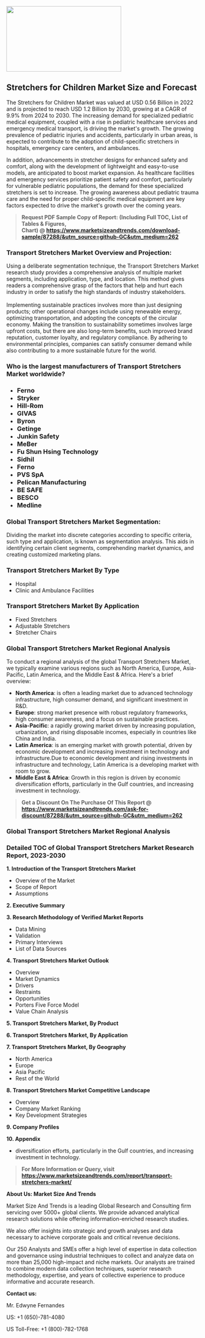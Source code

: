 <p><img class="alignnone size-medium wp-image-20088" src="https://ffe5etoiles.com/wp-content/uploads/2024/12/MST1-300x171.png" alt="" width="300" height="171" /></p><h2>Stretchers for Children Market Size and Forecast</h2><p>The Stretchers for Children Market was valued at USD 0.56 Billion in 2022 and is projected to reach USD 1.2 Billion by 2030, growing at a CAGR of 9.9% from 2024 to 2030. The increasing demand for specialized pediatric medical equipment, coupled with a rise in pediatric healthcare services and emergency medical transport, is driving the market's growth. The growing prevalence of pediatric injuries and accidents, particularly in urban areas, is expected to contribute to the adoption of child-specific stretchers in hospitals, emergency care centers, and ambulances.</p><p>In addition, advancements in stretcher designs for enhanced safety and comfort, along with the development of lightweight and easy-to-use models, are anticipated to boost market expansion. As healthcare facilities and emergency services prioritize patient safety and comfort, particularly for vulnerable pediatric populations, the demand for these specialized stretchers is set to increase. The growing awareness about pediatric trauma care and the need for proper child-specific medical equipment are key factors expected to drive the market's growth over the coming years.</p></p><blockquote id="" class=""><strong>Request PDF Sample Copy of Report: (Including Full TOC, List of Tables &amp; Figures, Chart)&nbsp;@&nbsp;<strong><a href="https://www.marketsizeandtrends.com/download-sample/87288/&utm_source=github-GC&utm_medium=262" target="_blank">https://www.marketsizeandtrends.com/download-sample/87288/&utm_source=github-GC&utm_medium=262</a></strong></strong></blockquote><h3 id="" class="">Transport Stretchers Market&nbsp;Overview and Projection:</h3><p id="" class="">Using a deliberate segmentation technique, the Transport Stretchers Market research study provides a comprehensive analysis of multiple market segments, including application, type, and location. This method gives readers a comprehensive grasp of the factors that help and hurt each industry in order to satisfy the high standards of industry stakeholders. <br /> <br />Implementing sustainable practices involves more than just designing products; other operational changes include using renewable energy, optimizing transportation, and adopting the concepts of the circular economy. Making the transition to sustainability sometimes involves large upfront costs, but there are also long-term benefits, such improved brand reputation, customer loyalty, and regulatory compliance. By adhering to environmental principles, companies can satisfy consumer demand while also contributing to a more sustainable future for the world.</p><h3 id="" class="">Who is the largest manufacturers of&nbsp;Transport Stretchers Market worldwide?</h3><h3 class=""><p><ul><li>Ferno </li><li> Stryker </li><li> Hill-Rom </li><li> GIVAS </li><li> Byron </li><li> Getinge </li><li> Junkin Safety </li><li> MeBer </li><li> Fu Shun Hsing Technology </li><li> Sidhil </li><li> Ferno </li><li> PVS SpA </li><li> Pelican Manufacturing </li><li> BE SAFE </li><li> BESCO </li><li> Medline</li></ul></p></h3><h3 id="" class="">Global&nbsp;Transport Stretchers Market Segmentation:</h3><p id="" class="">Dividing the market into discrete categories according to specific criteria, such type and application, is known as segmentation analysis. This aids in identifying certain client segments, comprehending market dynamics, and creating customized marketing plans.</p><h3 id="" class="">Transport Stretchers Market&nbsp;By Type</h3><p><p><ul><li>Hospital</li><li> Clinic and Ambulance Facilities</p></li></ul></p></p><h3 id="" class="">Transport Stretchers Market&nbsp;By Application</h3><p class=""><p><ul><li>Fixed Stretchers</li><li> Adjustable Stretchers</li><li> Stretcher Chairs</li></ul></p></p><h3 id="" class="">Global Transport Stretchers Market Regional Analysis</h3><p id="" class="">To conduct a regional analysis of the global Transport Stretchers Market, we typically examine various regions such as North America, Europe, Asia-Pacific, Latin America, and the Middle East &amp; Africa. Here's a brief overview:</p><ul><li><strong>North America</strong>: is often a leading market due to advanced technology infrastructure, high consumer demand, and significant investment in R&amp;D.</li><li><strong>Europe</strong>: strong market presence with robust regulatory frameworks, high consumer awareness, and a focus on sustainable practices.</li><li><strong>Asia-Pacific</strong>: a rapidly growing market driven by increasing population, urbanization, and rising disposable incomes, especially in countries like China and India.</li><li><strong>Latin America</strong>: is an emerging market with growth potential, driven by economic development and increasing investment in technology and infrastructure.Due to economic development and rising investments in infrastructure and technology, Latin America is a developing market with room to grow.</li><li><strong>Middle East &amp; Africa</strong>: Growth in this region is driven by economic diversification efforts, particularly in the Gulf countries, and increasing investment in technology.</li></ul><blockquote id="" class=""><strong>Get a Discount On The Purchase Of This Report @ <strong><a href="https://www.marketsizeandtrends.com/ask-for-discount/87288/&utm_source=github-GC&utm_medium=262" target="_blank">https://www.marketsizeandtrends.com/ask-for-discount/87288/&utm_source=github-GC&utm_medium=262</a></strong></strong></blockquote><h3 id="" class="">Global Transport Stretchers Market Regional Analysis</h3><h3 id="" class="">Detailed TOC of Global Transport Stretchers Market Research Report, 2023-2030</h3><p id="" class=""><strong>1. Introduction of the Transport Stretchers Market</strong></p><ul><li>Overview of the Market</li><li>Scope of Report</li><li>Assumptions</li></ul><p id="" class=""><strong>2. Executive Summary</strong></p><p id="" class=""><strong>3. Research Methodology of Verified Market Reports</strong></p><ul><li>Data Mining</li><li>Validation</li><li>Primary Interviews</li><li>List of Data Sources</li></ul><p id="" class=""><strong>4. Transport Stretchers Market Outlook</strong></p><ul><li>Overview</li><li>Market Dynamics</li><li>Drivers</li><li>Restraints</li><li>Opportunities</li><li>Porters Five Force Model</li><li>Value Chain Analysis</li></ul><p id="" class=""><strong>5. Transport Stretchers Market, By Product</strong></p><p id="" class=""><strong>6. Transport Stretchers Market, By Application</strong></p><p id="" class=""><strong>7. Transport Stretchers Market, By Geography</strong></p><ul><li>North America</li><li>Europe</li><li>Asia Pacific</li><li>Rest of the World</li></ul><p id="" class=""><strong>8. Transport Stretchers Market Competitive Landscape</strong></p><ul><li>Overview</li><li>Company Market Ranking</li><li>Key Development Strategies</li></ul><p id="" class=""><strong>9. Company Profiles</strong></p><p id="" class=""><strong>10. Appendix</strong></p><ul><li>diversification efforts, particularly in the Gulf countries, and increasing investment in technology.</li></ul><blockquote id="" class=""><strong>For More Information or Query, visit <strong><strong><a href="https://www.marketsizeandtrends.com/report/transport-stretchers-market/" target="_blank">https://www.marketsizeandtrends.com/report/transport-stretchers-market/</a></strong></strong></strong></blockquote><p id="" class=""><strong>About Us: Market Size And Trends</strong></p><p id="" class="">Market Size And Trends is a leading Global Research and Consulting firm servicing over 5000+ global clients. We provide advanced analytical research solutions while offering information-enriched research studies.</p><p id="" class="">We also offer insights into strategic and growth analyses and data necessary to achieve corporate goals and critical revenue decisions.</p><p id="" class="">Our 250 Analysts and SMEs offer a high level of expertise in data collection and governance using industrial techniques to collect and analyze data on more than 25,000 high-impact and niche markets. Our analysts are trained to combine modern data collection techniques, superior research methodology, expertise, and years of collective experience to produce informative and accurate research.</p><p id="" class=""><strong>Contact us:</strong></p><p id="" class="">Mr. Edwyne Fernandes</p><p id="" class="">US: +1 (650)-781-4080</p><p id="" class="">US Toll-Free: +1 (800)-782-1768</p>
